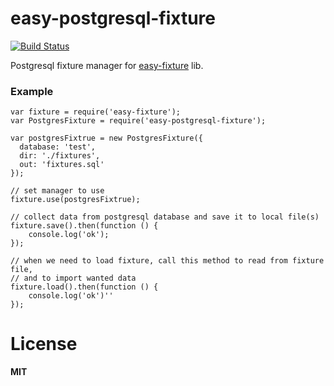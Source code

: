 easy-postgresql-fixture
==================
[![Build Status](https://travis-ci.org/ivpusic/easy-postgresql-fixture.svg?branch=master)](https://travis-ci.org/ivpusic/easy-postgresql-fixture)

Postgresql fixture manager for [easy-fixture](https://github.com/ivpusic/easy-fixture) lib.

### Example

```
var fixture = require('easy-fixture');
var PostgresFixture = require('easy-postgresql-fixture');

var postgresFixtrue = new PostgresFixture({
  database: 'test',
  dir: './fixtures',
  out: 'fixtures.sql'
});

// set manager to use
fixture.use(postgresFixtrue);

// collect data from postgresql database and save it to local file(s)
fixture.save().then(function () {
	console.log('ok');
});

// when we need to load fixture, call this method to read from fixture file,
// and to import wanted data
fixture.load().then(function () {
	console.log('ok')''
});
```

# License
**MIT**
